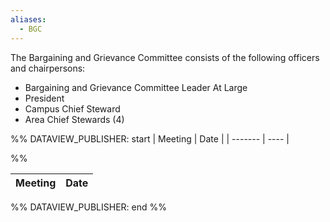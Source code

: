 ```yaml
---
aliases:
  - BGC
---
```

The Bargaining and Grievance Committee consists of the following officers and chairpersons: 
- Bargaining and Grievance Committee Leader At Large
- President
- Campus Chief Steward
- Area Chief Stewards (4)


%% DATAVIEW_PUBLISHER: start
| Meeting | Date |
| ------- | ---- |

%%

| Meeting | Date |
| ------- | ---- |

%% DATAVIEW_PUBLISHER: end %%
